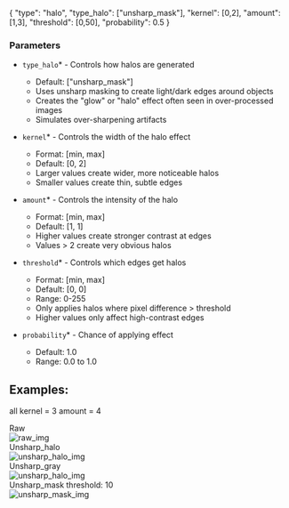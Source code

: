 {
  "type": "halo",
  "type_halo": ["unsharp_mask"],
  "kernel": [0,2],
  "amount": [1,3],
  "threshold": [0,50],
  "probability": 0.5
}

### Parameters
- `type_halo`* - Controls how halos are generated
  - Default: ["unsharp_mask"]
  - Uses unsharp masking to create light/dark edges around objects
  - Creates the "glow" or "halo" effect often seen in over-processed images
  - Simulates over-sharpening artifacts

- `kernel`* - Controls the width of the halo effect
  - Format: [min, max]
  - Default: [0, 2]
  - Larger values create wider, more noticeable halos
  - Smaller values create thin, subtle edges

- `amount`* - Controls the intensity of the halo
  - Format: [min, max]
  - Default: [1, 1]
  - Higher values create stronger contrast at edges
  - Values > 2 create very obvious halos

- `threshold`* - Controls which edges get halos
  - Format: [min, max]
  - Default: [0, 0]
  - Range: 0-255
  - Only applies halos where pixel difference > threshold
  - Higher values only affect high-contrast edges

- `probability`* - Chance of applying effect
  - Default: 1.0
  - Range: 0.0 to 1.0

## Examples:
all kernel = 3 amount = 4
<div> Raw</div>
<img src="images/halo/raw.png" title="raw_img">
<div> Unsharp_halo</div>
<img src="images/halo/unsharp_halo.png" title="unsharp_halo_img">
<div> Unsharp_gray</div>
<img src="images/halo/unsharp_gray.png" title="unsharp_halo_img">
<div> Unsharp_mask threshold: 10</div>
<img src="images/halo/unsharp_mask.png" title="unsharp_mask_img">